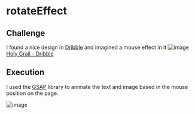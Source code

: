 # rotateEffect
## Challenge
I found a nice design in [Dribble](https://dribbble.com/) and imagined a mouse effect in it
![image](https://user-images.githubusercontent.com/6317729/223743984-10992045-780c-4cc6-bd75-1f4c4260a1a8.png)
[Holy Grail - Dribble](https://dribbble.com/shots/20118286-Holy-Grails-Art-Exhibition-Website)

## Execution

I used the [GSAP](https://greensock.com/gsap/) library to animate the text and image based in the mouse position on the page.

![image](https://user-images.githubusercontent.com/6317729/223743701-deabea9f-5730-4c2d-8d64-580d42269078.png)
